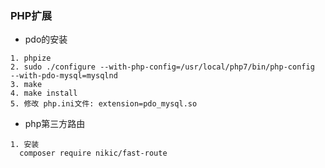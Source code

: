 ### PHP扩展

* pdo的安装
```
1. phpize
2. sudo ./configure --with-php-config=/usr/local/php7/bin/php-config  --with-pdo-mysql=mysqlnd
3. make 
4. make install
5. 修改 php.ini文件: extension=pdo_mysql.so
```

* php第三方路由
```
1. 安装
  composer require nikic/fast-route
```
